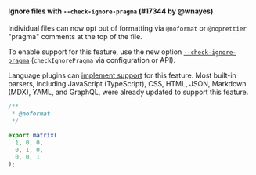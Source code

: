 #### Ignore files with `--check-ignore-pragma` (#17344 by @wnayes)

Individual files can now opt out of formatting via `@noformat` or `@noprettier` "pragma" comments at the top of the file.

To enable support for this feature, use the new option [`--check-ignore-pragma`](https://prettier.io/docs/options#check-ignore-pragma) (`checkIgnorePragma` via configuration or API).

Language plugins can [implement support](https://prettier.io/docs/plugins#parsers) for this feature. Most built-in parsers, including JavaScript (TypeScript), CSS, HTML, JSON, Markdown (MDX), YAML, and GraphQL, were already updated to support this feature.

<!-- prettier-ignore -->
```jsx
/**
 * @noformat
 */

export matrix(
  1, 0, 0,
  0, 1, 0,
  0, 0, 1
);
```
